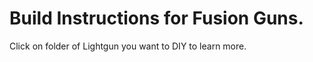 # Build Instructions for Fusion Guns.

  Click on folder of Lightgun you want to DIY to learn more.
